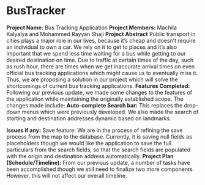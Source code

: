 # BusTracker
**Project Name:**   Bus Tracking Application
**Project Members:**   Machila Kalyalya and Mohammed Rayyan Shaji
**Project Abstract**  Public transport in cities plays a major role in our lives, because it’s cheap and doesn’t require an individual to own a car. We rely on it to get to places and it’s also important that we spend less time waiting for a bus while getting to our desired destination on time. Due to traffic at certain times of the day, such as rush hour, there are times when we get inaccurate arrival times on even official bus tracking applications which might cause us to eventually miss it. Thus, we are proposing a solution in our project which will solve the shortcomings of current bus tracking applications. 
**Features Completed:**  Following our previous update, we made some changes to the features of the application while maintaining the originally established scope. The changes made include:
**Auto-complete Search bar:**  This replaces the drop-down menus which were previously developed. We also made the search of starting and destination addresses dynamic based on landmarks.

**Issues if any:** 
Save feature: We are in the process of refining the save process from the map to the database. Currently, it is saving null fields as placeholders though we would like the application to save the full particulars from the search fields, so that the search fields are populated with the origin and destination address automatically.
**Project Plan (Schedule/Timeline):** From our previous update, a number of tasks have been accomplished though we still need to finalize two more components. However, this will not affect our overall timeline.

